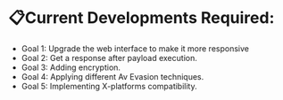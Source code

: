 # 📋Current Developments Required:

- Goal 1: Upgrade the web interface to make it more responsive
- Goal 2: Get a response after payload execution. 
- Goal 3: Adding encryption.
- Goal 4: Applying different Av Evasion techniques. 
- Goal 5: Implementing X-platforms compatibility.

